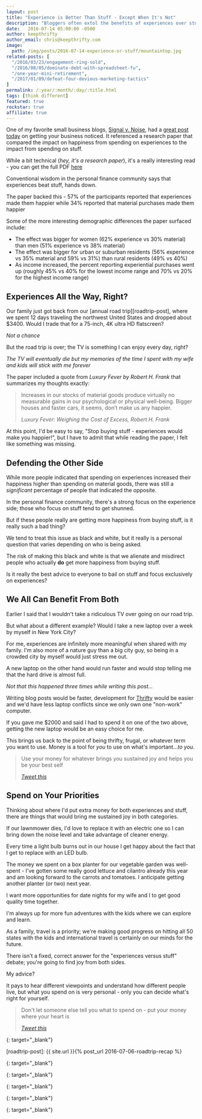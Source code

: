 ```yaml
---
layout: post
title: "Experience is Better Than Stuff - Except When It's Not"
description: "Bloggers often extol the benefits of experiences over stuff but sometimes stuff is better"
date:   2016-07-14 05:00:00 -0500
author: keepthrifty
author_email: chris@keepthrifty.com
image:
  path: /img/posts/2016-07-14-experience-or-stuff/mountaintop.jpg
related-posts: [
  "/2016/03/23/engagement-ring-sold",
  "/2016/08/05/dominate-debt-with-spreadsheet-fu",
  "/one-year-mini-retirement",
  "/2017/01/09/defeat-four-devious-marketing-tactics"
]
permalink: /:year/:month/:day/:title.html
tags: [think different]
featured: true
rockstar: true
affiliate: true
---
```


One of my favorite small business blogs, [Signal v. Noise][signalvnoise], had a [great post today][gruen-transfer] on getting your business noticed. It referenced a research paper that compared the impact on happiness from spending on experiences to the impact from spending on stuff.

While a bit technical (_hey, it's a research paper_), it's a really interesting read - you can get the full PDF [here][research-paper-pdf]

Conventional wisdom in the personal finance community says that experiences beat stuff, hands down.

The paper backed this - 57% of the participants reported that experiences made them happier while 34% reported that material purchases made them happier

Some of the more interesting demographic differences the paper surfaced include:

- The effect was bigger for women (62% experience vs 30% material) than men (51% experience vs 38% material)
- The effect was bigger for urban or suburban residents (56% experience vs 35% material and 59% vs 31%) than rural residents (49% vs 40%)
- As income increased, the percent reporting experiential purchases went up (roughly 45% vs 40% for the lowest income range and 70% vs 20% for the highest income range)

## Experiences All the Way, Right? #

Our family just got back from our [annual road trip][roadtrip-post], where we spent 12 days traveling the northwest United States and dropped about $3400. Would I trade that for a 75-inch, 4K ultra HD flatscreen?

_Not a chance_

But the road trip is over; the TV is something I can enjoy every day, right?

_The TV will eventually die but my memories of the time I spent with my wife and kids will stick with me forever_

The paper included a quote from _Luxury Fever by Robert H. Frank_ that summarizes my thoughts exactly:

> Increases in our stocks of material goods produce virtually no measurable gains in our psychological or physical well-being. Bigger houses and faster cars, it seems, don’t make us any happier.
>
> <cite>Luxury Fever: Weighing the Cost of Excess, Robert H. Frank</cite>

At this point, I'd be easy to say, "Stop buying stuff - experiences would make you happier!", but I have to admit that while reading the paper, I felt like something was missing.

## Defending the Other Side #

While more people indicated that spending on experiences increased their happiness higher than spending on material goods, there was still a _significant_ percentage of people that indicated the opposite.

In the personal finance community, there's a strong focus on the experience side; those who focus on stuff tend to get shunned.

But if these people really are getting more happiness from buying stuff, is it really such a bad thing?

We tend to treat this issue as black and white, but it really is a personal question that varies depending on who is being asked.

The risk of making this black and white is that we alienate and misdirect people who actually __do__ get more happiness from buying stuff.

Is it really the best advice to everyone to bail on stuff and focus exclusively on experiences?

## We All Can Benefit From Both #

Earlier I said that I wouldn't take a ridiculous TV over going on our road trip.

But what about a different example? Would I take a new laptop over a week by myself in New York City?

For me, experiences are infinitely more meaningful when shared with my family. I'm also more of a nature guy than a big city guy, so being in a crowded city by myself would just stress me out.

A new laptop on the other hand would run faster and would stop telling me that the hard drive is almost full.

_Not that this happened three times while writing this post..._

Writing blog posts would be faster, development for [Thrifty][thrifty-link] would be easier and we'd have less laptop conflicts since we only own one "non-work" computer.

If you gave me $2000 and said I had to spend it on one of the two above, getting the new laptop would be an easy choice for me.

This brings us back to the point of being thrifty, frugal, or whatever term you want to use. Money is a tool for _you_ to use on what's important..._to you_.

> Use your money for whatever brings you sustained joy and helps you be your best self
>
> <cite>[Tweet this][tweet-quote-1]</cite>

## Spend on Your Priorities #

Thinking about where I'd put extra money for both experiences and stuff, there are things that would bring me sustained joy in both categories.

If our lawnmower dies, I'd love to replace it with an electric one so I can bring down the noise level and take advantage of cleaner energy.

Every time a light bulb burns out in our house I get happy about the fact that I get to replace with an LED bulb.

The money we spent on a box planter for our vegetable garden was well-spent - I've gotten some really good lettuce and cilantro already this year and am looking forward to the carrots and tomatoes. I anticipate getting another planter (or two) next year.

I want more opportunities for date nights for my wife and I to get good quality time together.

I'm always up for more fun adventures with the kids where we can explore and learn.

As a family, travel is a priority; we're making good progress on hitting all 50 states with the kids and international travel is certainly on our minds for the future.

There isn't a fixed, correct answer for the "experiences versus stuff" debate; you're going to find joy from both sides.

My advice?

It pays to hear different viewpoints and understand how different people live, but what you spend on is very personal - only you can decide what's right for yourself.

> Don't let someone else tell you what to spend on - put your money where your heart is
>
> <cite>[Tweet this][tweet-quote-2]</cite>


[thrifty-link]: {{site.url}}/thrifty/
{: target="_blank"}

[roadtrip-post]: {{ site.url }}{% post_url 2016-07-06-roadtrip-recap %}

[gruen-transfer]: https://m.signalvnoise.com/the-gruen-transfer-getting-your-business-noticed-6b0c526bac5d#.h5lvxsj7i
{: target="_blank"}

[signalvnoise]: https://m.signalvnoise.com
{: target="_blank"}

[tweet-quote-1]: https://twitter.com/intent/tweet?text=Use%20your%20money%20for%20whatever%20brings%20you%20sustained%20joy%20and%20helps%20you%20be%20your%20best%20self%20https%3A%2F%2Fwww.keepthrifty.com%2F2016%2F07%2F14%2Fexperience-or-stuff.html%20via%20%40keepthrifty
{: target="_blank"}

[tweet-quote-2]: https://twitter.com/intent/tweet?text=Don%27t%20let%20someone%20else%20tell%20you%20what%20to%20spend%20on%20-%20put%20your%20money%20where%20your%20heart%20is%20https%3A%2F%2Fwww.keepthrifty.com%2F2016%2F07%2F14%2Fexperience-or-stuff.html%20via%20%40keepthrifty
{: target="_blank"}

[research-paper-pdf]: http://psych.colorado.edu/~vanboven/research/publications/vb_gilo_2003.pdf
{: target="_blank"}
